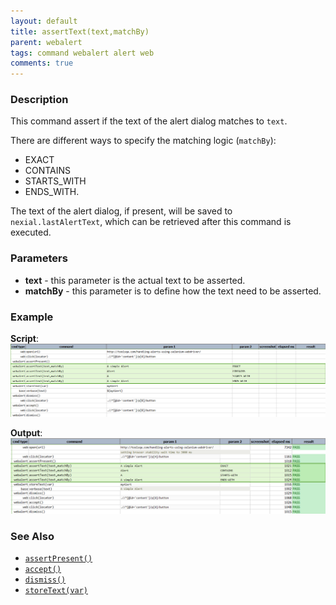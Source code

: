 ```yaml
---
layout: default
title: assertText(text,matchBy)
parent: webalert
tags: command webalert alert web
comments: true
---
```



### Description
This command assert if the text of the alert dialog matches to `text`.

There are different ways to specify the matching logic (`matchBy`):
- EXACT
- CONTAINS
- STARTS_WITH
- ENDS_WITH.

The text of the alert dialog, if present, will be saved to `nexial.lastAlertText`, which can be retrieved after this
command is executed.


### Parameters
- **text** - this parameter is the actual text to be asserted.
- **matchBy** - this parameter is to define how the text need to be asserted.


### Example
**Script**:<br/>
![](image/assertText_01.png)

**Output**:<br/>
![](image/assertText_02.png)


### See Also
- [`assertPresent()`](assertPresent())
- [`accept()`](accept())
- [`dismiss()`](dismiss())
- [`storeText(var)`](storeText(var))
